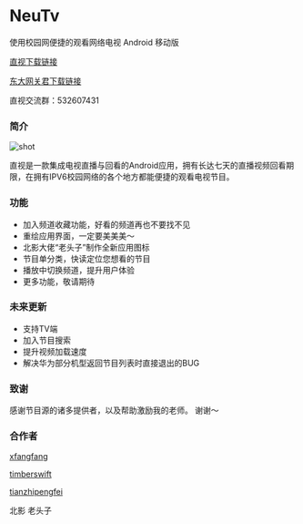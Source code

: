 # NeuTv

使用校园网便捷的观看网络电视 Android 移动版

[直视下载链接](https://raw.githubusercontent.com/xfangfang/NeuTV/master/直视.apk)

[东大网关君下载链接](https://raw.githubusercontent.com/xfangfang/NeuTV/master/com.lalala.fangs.neunet.apk)

直视交流群：532607431

### 简介

![shot](http://ac-HSNl7zbI.clouddn.com/UDPYPPnR6Y8Xzqn6KPQWFAADchqy6jl3XhFjBVDj.jpg)

直视是一款集成电视直播与回看的Android应用，拥有长达七天的直播视频回看期限，在拥有IPV6校园网络的各个地方都能便捷的观看电视节目。

### 功能

- 加入频道收藏功能，好看的频道再也不要找不见
- 重绘应用界面，一定要美美美～
- 北影大佬“老头子”制作全新应用图标
- 节目单分类，快读定位您想看的节目
- 播放中切换频道，提升用户体验
- 更多功能，敬请期待

### 未来更新

- 支持TV端
- 加入节目搜索
- 提升视频加载速度
- 解决华为部分机型返回节目列表时直接退出的BUG


### 致谢

感谢节目源的诸多提供者，以及帮助激励我的老师。
谢谢～

### 合作者

[xfangfang](https://github.com/xfangfang)

[timberswift](https://github.com/timberswift)

[tianzhipengfei](https://github.com/tianzhipengfei)

北影 老头子

